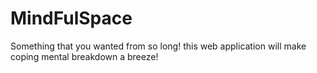 # MindFulSpace

Something that you wanted from so long! this web application will make coping mental breakdown a breeze!

